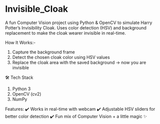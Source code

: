 # Invisible_Cloak

A fun Computer Vision project using Python & OpenCV to simulate Harry Potter’s Invisibility Cloak. Uses color detection (HSV) and background replacement to make the cloak wearer invisible in real-time.

How It Works:-

1) Capture the background frame
2) Detect the chosen cloak color using HSV values
3) Replace the cloak area with the saved background → now you are invisible

🛠️ Tech Stack

1) Python 3
2) OpenCV (cv2)
3) NumPy

Features:
✔️ Works in real-time with webcam
✔️ Adjustable HSV sliders for better color detection
✔️ Fun mix of Computer Vision + a little magic ✨

